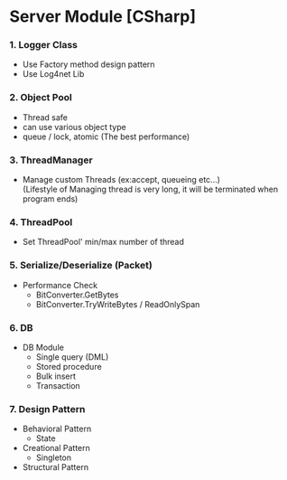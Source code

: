 # Server Module [CSharp]

### 1. Logger Class
* Use Factory method design pattern
* Use Log4net Lib


### 2. Object Pool
* Thread safe
* can use various object type
* queue / lock, atomic (The best performance)

### 3. ThreadManager 
* Manage custom Threads (ex:accept, queueing etc...)<br>
(Lifestyle of Managing thread is very long, it will be terminated when program ends)

### 4. ThreadPool
* Set ThreadPool' min/max number of thread

### 5. Serialize/Deserialize (Packet)
* Performance Check
  * BitConverter.GetBytes
  * BitConverter.TryWriteBytes / ReadOnlySpan

### 6. DB
* DB Module
  * Single query (DML)
  * Stored procedure
  * Bulk insert
  * Transaction

### 7. Design Pattern
* Behavioral Pattern
  * State
* Creational Pattern
  * Singleton
* Structural Pattern
  
